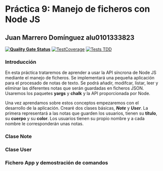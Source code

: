 # Práctica 9: Manejo de ficheros con Node JS 
## Juan Marrero Domínguez alu0101333823
**[![Quality Gate Status](https://sonarcloud.io/api/project_badges/measure?project=ULL-ESIT-INF-DSI-2122_ull-esit-inf-dsi-21-22-prct09-filesystem-notes-app-alu0101333823&metric=alert_status)](https://sonarcloud.io/summary/new_code?id=ULL-ESIT-INF-DSI-2122_ull-esit-inf-dsi-21-22-prct09-filesystem-notes-app-alu0101333823)**
[![TestCoverage](https://github.com/ULL-ESIT-INF-DSI-2122/ull-esit-inf-dsi-21-22-prct09-filesystem-notes-app-alu0101333823/actions/workflows/coveralls.yml/badge.svg)](https://github.com/ULL-ESIT-INF-DSI-2122/ull-esit-inf-dsi-21-22-prct09-filesystem-notes-app-alu0101333823/actions/workflows/coveralls.yml)
[![Tests TDD](https://github.com/ULL-ESIT-INF-DSI-2122/ull-esit-inf-dsi-21-22-prct09-filesystem-notes-app-alu0101333823/actions/workflows/node.js.yml/badge.svg)](https://github.com/ULL-ESIT-INF-DSI-2122/ull-esit-inf-dsi-21-22-prct09-filesystem-notes-app-alu0101333823/actions/workflows/node.js.yml)


### Introducción

En esta práctica trataremos de aprender a usar la API síncrona de Node JS mediante el manejo de ficheros. Se implementará una pequeña aplicación para el procesado de notas de texto. Se podrá añadir, modifcar, listar, leer y eliminar las diferentes notas que serán guardadas en ficheros JSON. Usaremos los paquetes __yargs__ y __chalk__ y la API proporcionada por Node. 

Una vez aprendamos sobre estos conceptos empezaremos con el desarrollo de la aplicación. Crearé dos clases básicas, ***Note*** y ***User***. La primera representará a las notas que guarden los usuarios, tienen su __título__, su __cuerpo__ y su __color__. Los usuarios tienen su propio nombre y a cada nombre le corresponderán unas notas. 

### Clase Note

### Clase User

### Fichero App y demostración de comandos

